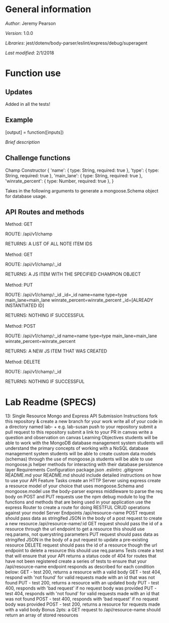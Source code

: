 # General information
_Author_: Jeremy Pearson

_Version_: 1.0.0

_Libraries_: jest/dotenv/body-parser/eslint/express/debug/superagent

_Last modified_: 2/1/2018

# Function use

## Updates
Added in all the tests!

## Example
[output] = function([inputs])

_Brief description_

## Challenge functions
Champ Constructor {
  'name': { type: String, required: true },
  'type': { type: String, required: true },
  'main_lane': { type: String, required: true },
  'winrate_percent': { type: Number, required: true },
}

Takes in the following arguments to generate a mongoose.Schema object for database usage.

## API Routes and methods
Method: GET

ROUTE: /api/v1/champ

RETURNS: A LIST OF ALL NOTE ITEM IDS
<br>
<br>
Method: GET

ROUTE: /api/v1/champ/:_id

RETURNS: A JS ITEM WITH THE SPECIFIED CHAMPION OBJECT
<br>
<br>
Method: PUT

ROUTE: /api/v1/champ/:_id _id=\_id name=name type=type main\_lane=main\_lane winrate\_percent=winrate\_percent \_id=[ALREADY INSTANTIATED ID]

RETURNS: NOTHING IF SUCCESSFUL
<br>
<br>
Method: POST

ROUTE: /api/v1/champ/:_id name=name type=type main\_lane=main\_lane winrate\_percent=winrate\_percent

RETURNS: A NEW JS ITEM THAT WAS CREATED
<br>
<br>
Method: DELETE

ROUTE: /api/v1/champ/:_id

RETURNS: NOTHING IF SUCCESSFUL

# Lab Readme (SPECS)

13: Single Resource Mongo and Express API
Submission Instructions
fork this repository & create a new branch for your work
write all of your code in a directory named lab- + <your name> e.g. lab-susan
push to your repository
submit a pull request to this repository
submit a link to your PR in canvas
write a question and observation on canvas
Learning Objectives
students will be able to work with the MongoDB database management system
students will understand the primary concepts of working with a NoSQL database management system
students will be able to create custom data models (schemas) through the use of mongoose.js
students will be able to use mongoose.js helper methods for interacting with their database persistence layer
Requirements
Configuration
package.json
.eslintrc
.gitignore
README.md
your README.md should include detailed instructions on how to use your API
Feature Tasks
create an HTTP Server using express
create a resource model of your choice that uses mongoose.Schema and mongoose.model
use the body-parser express middleware to parse the req body on POST and PUT requests
use the npm debug module to log the functions and methods that are being used in your application
use the express Router to create a route for doing RESTFUL CRUD operations against your model
Server Endpoints
/api/resource-name
POST request
should pass data as stringifed JSON in the body of a post request to create a new resource
/api/resource-name/:id
GET request
should pass the id of a resource through the url endpoint to get a resource
this should use req.params, not querystring parameters
PUT request
should pass data as stringifed JSON in the body of a put request to update a pre-existing resource
DELETE request
should pass the id of a resource though the url endpoint to delete a resource
this should use req.params
Tests
create a test that will ensure that your API returns a status code of 404 for routes that have not been registered
create a series of tests to ensure that your /api/resource-name endpoint responds as described for each condition below:
GET - test 200, returns a resource with a valid body
GET - test 404, respond with 'not found' for valid requests made with an id that was not found
PUT - test 200, returns a resource with an updated body
PUT - test 400, responds with 'bad request' if no request body was provided
PUT - test 404, responds with 'not found' for valid requests made with an id that was not found
POST - test 400, responds with 'bad request' if no request body was provided
POST - test 200, returns a resource for requests made with a valid body
Bonus
2pts: a GET request to /api/resource-name should return an array of stored resources